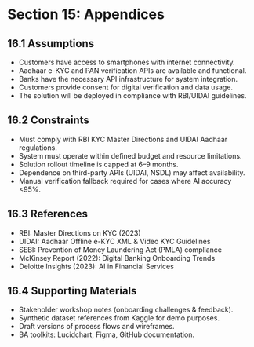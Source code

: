 # Section 15: Appendices

## 16.1 Assumptions
- Customers have access to smartphones with internet connectivity.
- Aadhaar e-KYC and PAN verification APIs are available and functional.
- Banks have the necessary API infrastructure for system integration.
- Customers provide consent for digital verification and data usage.
- The solution will be deployed in compliance with RBI/UIDAI guidelines.

## 16.2 Constraints
- Must comply with RBI KYC Master Directions and UIDAI Aadhaar regulations.
- System must operate within defined budget and resource limitations.
- Solution rollout timeline is capped at 6–9 months.
- Dependence on third-party APIs (UIDAI, NSDL) may affect availability.
- Manual verification fallback required for cases where AI accuracy <95%.

## 16.3 References
- RBI: Master Directions on KYC (2023)
- UIDAI: Aadhaar Offline e-KYC XML & Video KYC Guidelines
- SEBI: Prevention of Money Laundering Act (PMLA) compliance
- McKinsey Report (2022): Digital Banking Onboarding Trends
- Deloitte Insights (2023): AI in Financial Services

## 16.4 Supporting Materials
- Stakeholder workshop notes (onboarding challenges & feedback).
- Synthetic dataset references from Kaggle for demo purposes.
- Draft versions of process flows and wireframes.
- BA toolkits: Lucidchart, Figma, GitHub documentation.
